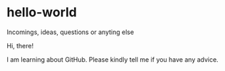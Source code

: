 # hello-world
Incomings, ideas, questions or anyting else

Hi, there!

I am learning about GitHub. Please kindly tell me if you have any advice. 
